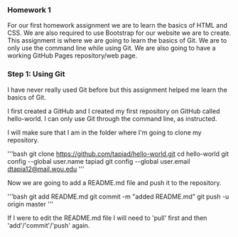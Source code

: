 ### Homework 1

For our first homework assignment we are to learn the basics of HTML and CSS. We are also required to use Bootstrap for our website we are to create. This assignment is where we are going to learn the basics of Git. We are to only use the command line while using Git. We are also going to have a working GitHub Pages repository/web page.

### Step 1: Using Git

I have never really used Git before but this assignment helped me learn the basics of Git. 

I first created a GitHub and I created my first repository on GitHub called hello-world. I can only use Git through the command line, as instructed.

I will make sure that I am in the folder where I'm going to clone my repository.

'''bash
git clone https://github.com/tapiad/hello-world.git
cd hello-world
git config --global user.name tapiad
git config --global user.email dtapia12@mail.wou.edu
''' 

Now we are going to add a README.md file and push it to the repository.

'''bash
git add README.md 
git commit -m "added README.md"
git push -u origin master
'''

If I were to edit the README.md file I will need to 'pull' first and then 'add'/'commit'/'push' again.
